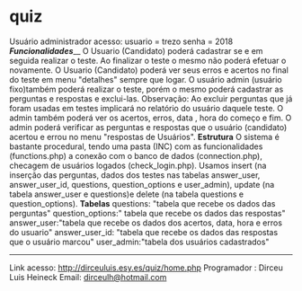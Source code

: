 # quiz
Usuário administrador acesso:
usuario = trezo
senha = 2018
_______________Funcionalidades_________________
O Usuario (Candidato) poderá cadastrar se e em  seguida realizar o teste. Ao finalizar o teste o mesmo não poderá efetuar o novamente.
O Usuario (Candidato) poderá ver seus erros e acertos no final do teste em menu "detalhes" sempre que logar.
O usuário admin (usuário fixo)também poderá realizar o teste, porém o mesmo poderá cadastrar as perguntas e respostas e exclui-las. Observação: Ao excluir perguntas que já foram usadas em testes implicará no relatório do usuário daquele teste.
O admin também poderá ver os acertos, erros, data , hora do começo e fim.
O admin poderá verificar as perguntas e respostas que o usuário (candidato) acertou e errou no menu "respostas de Usuários".
________________Estrutura________________
O sistema é bastante procedural, tendo uma pasta (INC) com as funcionalidades (functions.php) a conexão com o banco de dados (connection.php),
checagem de usuários logados (check_login.php).
Usamos insert (na inserção das perguntas, dados dos testes nas tabelas answer_user, answer_user_id, questions, question_options e user_admin),
update (na tabela answer_user e questions)e delete (na tabela questions e question_options).
________________Tabelas________________
questions: "tabela que recebe os dados das perguntas"
question_options:" tabela que recebe os dados das respostas"
answer_user:"tabela que recebe os dados dos acertos, data, hora e erros do usuario"
answer_user_id: "tabela que recebe os dados das respostas que o usuário marcou"
user_admin:"tabela dos usuários cadastrados"
______________________________________
Link acesso: http://dirceuluis.esy.es/quiz/home.php
Programador : Dirceu Luis Heineck
Email: dirceulh@hotmail.com



